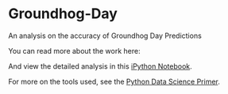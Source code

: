 # Groundhog-Day
An analysis on the accuracy of Groundhog Day Predictions

You can read more about the work here:

And view the detailed analysis in this [iPython Notebook](https://github.com/docmarionum1/Groundhog-Day/blob/master/Groundhog%20Day.ipynb).

For more on the tools used, see the [Python Data Science Primer](https://github.com/docmarionum1/python-data-science-primer).
